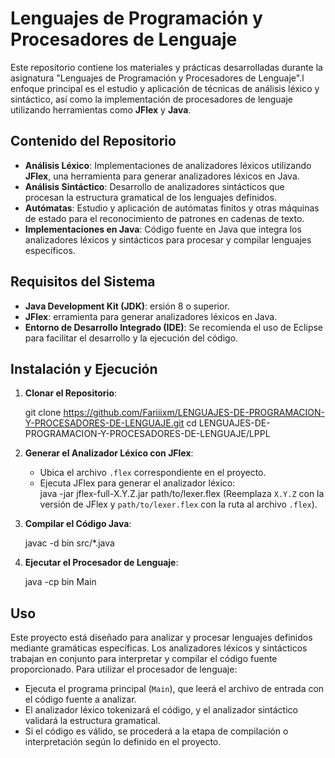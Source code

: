 # Lenguajes de Programación y Procesadores de Lenguaje

Este repositorio contiene los materiales y prácticas desarrolladas durante la asignatura "Lenguajes de Programación y Procesadores de Lenguaje".l enfoque principal es el estudio y aplicación de técnicas de análisis léxico y sintáctico, así como la implementación de procesadores de lenguaje utilizando herramientas como **JFlex** y **Java**.
## Contenido del Repositorio

- **Análisis Léxico**: Implementaciones de analizadores léxicos utilizando **JFlex**, una herramienta para generar analizadores léxicos en Java.
- **Análisis Sintáctico**: Desarrollo de analizadores sintácticos que procesan la estructura gramatical de los lenguajes definidos.
- **Autómatas**: Estudio y aplicación de autómatas finitos y otras máquinas de estado para el reconocimiento de patrones en cadenas de texto.
- **Implementaciones en Java**: Código fuente en Java que integra los analizadores léxicos y sintácticos para procesar y compilar lenguajes específicos.
## Requisitos del Sistema

- **Java Development Kit (JDK)**: ersión 8 o superior.
- **JFlex**: erramienta para generar analizadores léxicos en Java.
- **Entorno de Desarrollo Integrado (IDE)**: Se recomienda el uso de Eclipse para facilitar el desarrollo y la ejecución del código.
## Instalación y Ejecución

1. **Clonar el Repositorio**:
   
   git clone https://github.com/Fariiixm/LENGUAJES-DE-PROGRAMACION-Y-PROCESADORES-DE-LENGUAJE.git
   cd LENGUAJES-DE-PROGRAMACION-Y-PROCESADORES-DE-LENGUAJE/LPPL
   
2. **Generar el Analizador Léxico con JFlex**:
   - Ubica el archivo `.flex` correspondiente en el proyecto.   
   - Ejecuta JFlex para generar el analizador léxico:    
     java -jar jflex-full-X.Y.Z.jar path/to/lexer.flex
          (Reemplaza `X.Y.Z` con la versión de JFlex y `path/to/lexer.flex` con la ruta al archivo `.flex`).
3. **Compilar el Código Java**:
  
   javac -d bin src/*.java
  
4. **Ejecutar el Procesador de Lenguaje**:
   
   java -cp bin Main
   
## Uso

Este proyecto está diseñado para analizar y procesar lenguajes definidos mediante gramáticas específicas. Los analizadores léxicos y sintácticos trabajan en conjunto para interpretar y compilar el código fuente proporcionado. Para utilizar el procesador de lenguaje:
- Ejecuta el programa principal (`Main`), que leerá el archivo de entrada con el código fuente a analizar.
- El analizador léxico tokenizará el código, y el analizador sintáctico validará la estructura gramatical.
- Si el código es válido, se procederá a la etapa de compilación o interpretación según lo definido en el proyecto.

